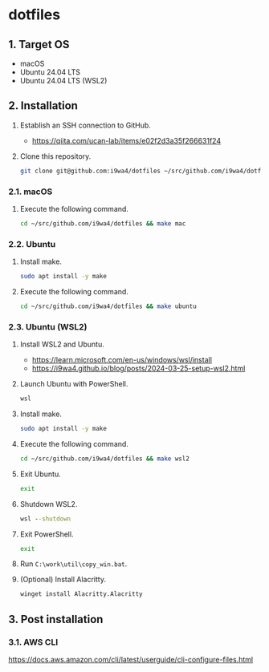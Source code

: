 # dotfiles

## 1. Target OS

- macOS
- Ubuntu 24.04 LTS
- Ubuntu 24.04 LTS (WSL2)

## 2. Installation

1. Establish an SSH connection to GitHub.
    - <https://qiita.com/ucan-lab/items/e02f2d3a35f266631f24>
1. Clone this repository.

    ```sh
    git clone git@github.com:i9wa4/dotfiles ~/src/github.com/i9wa4/dotfiles
    ```

### 2.1. macOS

1. Execute the following command.

    ```sh
    cd ~/src/github.com/i9wa4/dotfiles && make mac
    ```

### 2.2. Ubuntu

1. Install make.

    ```sh
    sudo apt install -y make
    ```

1. Execute the following command.

    ```sh
    cd ~/src/github.com/i9wa4/dotfiles && make ubuntu
    ```

### 2.3. Ubuntu (WSL2)

1. Install WSL2 and Ubuntu.
    - <https://learn.microsoft.com/en-us/windows/wsl/install>
    - <https://i9wa4.github.io/blog/posts/2024-03-25-setup-wsl2.html>
1. Launch Ubuntu with PowerShell.

    ```dosbat
    wsl
    ```

1. Install make.

    ```sh
    sudo apt install -y make
    ```

1. Execute the following command.

    ```sh
    cd ~/src/github.com/i9wa4/dotfiles && make wsl2
    ```

1. Exit Ubuntu.

    ```sh
    exit
    ```

1. Shutdown WSL2.

    ```dosbat
    wsl --shutdown
    ```

1. Exit PowerShell.

    ```dosbat
    exit
    ```

1. Run `C:\work\util\copy_win.bat`.

1. (Optional) Install Alacritty.

    ```dosbat
    winget install Alacritty.Alacritty
    ```

## 3. Post installation

### 3.1. AWS CLI

<https://docs.aws.amazon.com/cli/latest/userguide/cli-configure-files.html>
